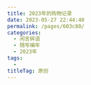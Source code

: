 ```yaml
---
title: 2023年的购物记录
date: 2023-05-27 22:44:40
permalink: /pages/603c80/
categories:
  - 闲言碎语
  - 随写编年
  - 2023年
tags:
  - 
titleTag: 原创
---
```

